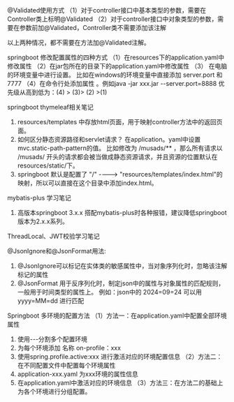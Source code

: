 @Validated使用方式
（1）对于controller接口中基本类型的参数，需要在Controller类上标明@Validated
（2）对于controller接口中对象类型的参数，需要在参数前加@Validated，Controller类不需要添加该注解

以上两种情况，都不需要在方法加@Validated注解。

springboot 修改配置属性的四种方式
（1）在resources下的application.yaml中修改属性
（2）在jar包所在的目录下的application.yaml中修改属性
（3） 在电脑的环境变量中进行设置。 比如在windows的环境变量中直接添加 server.port 和 7777
（4）在命令行处添加属性 。例如java -jar xxx.jar --server.port=8888
优先级从高到低为：(4) > (3)> (2) >(1)

springboot thymeleaf相关笔记
1. resources/templates 中存放html页面，用于映射controller方法中的返回页面。
2. 如何区分静态资源路径和servlet请求？ 在application。yaml中设置   mvc.static-path-pattern的值。
   比如修改为 /musads/** ，那么所有请求以 /musads/ 开头的请求都会被当做成静态资源请求，并且资源的位置默认在 resources/static/下。
3. springboot 默认是配置了 "/"  ---->  "resources/templates/index.html"的映射，所以可以直接在这个目录中添加index.html。

mybatis-plus 学习笔记
1. 高版本springboot 3.x.x 搭配mybatis-plus时各种报错，建议降低springboot版本为2.x.x系列。


ThreadLocal、JWT校验学习笔记


@JsonIgnore和@JsonFormat用法:
1. @JsonIgnore可以标记在实体类的敏感属性中，当对象序列化时，忽略该注解标记的属性
2. @JsonFormat 用于反序列化时，制定json中的属性与对象属性的匹配规则，一般用于时间类型的属性上。
   例如：json中的 2024=09=24 可以用 yyyy=MM=dd 进行匹配

Springboot 多环境的配置方法
（1）方法一：在application.yaml中配置全部环境属性
1. 使用---分割多个配置环境
2. 为每个环境添加 名称 on-profile：xxx
3. 使用spring.profile.active:xxx 进行激活对应的环境配置信息
（2）方法二：在不同配置文件中配置每个环境属性
1. application-xxx.yaml 为xxx环境的属性信息
2. 在application.yaml中激活对应的环境信息
（3）方法三：在方法二的基础上为各个环境进行分组配置。